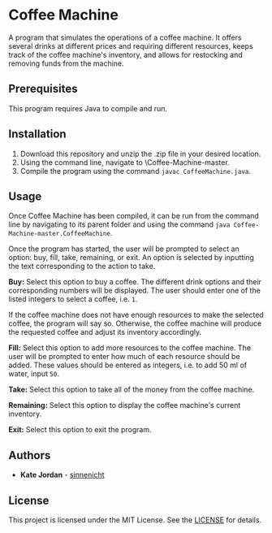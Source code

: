 Coffee Machine
==============

A program that simulates the operations of a coffee machine.
It offers several drinks at different prices and requiring different resources, keeps track of the coffee machine's inventory, and allows for restocking and removing funds from the machine.

Prerequisites
-------------

This program requires Java to compile and run.

Installation
------------

1. Download this repository and unzip the .zip file in your desired location.
2. Using the command line, navigate to \Coffee-Machine-master.
3. Compile the program using the command `javac CoffeeMachine.java`.

Usage
-----

Once Coffee Machine has been compiled, it can be run from the command line by navigating to its parent folder and using the command `java Coffee-Machine-master.CoffeeMachine`.

Once the program has started, the user will be prompted to select an option: buy, fill, take, remaining, or exit.
An option is selected by inputting the text corresponding to the action to take.

**Buy:**
Select this option to buy a coffee. The different drink options and their corresponding numbers will be displayed.
The user should enter one of the listed integers to select a coffee, i.e. `1`.

If the coffee machine does not have enough resources to make the selected coffee, the program will say so.
Otherwise, the coffee machine will produce the requested coffee and adjust its inventory accordingly.

**Fill:**
Select this option to add more resources to the coffee machine. The user will be prompted to enter how much of each resource should be added.
These values should be entered as integers, i.e. to add 50 ml of water, input `50`.

**Take:**
Select this option to take all of the money from the coffee machine.

**Remaining:**
Select this option to display the coffee machine's current inventory.

**Exit:**
Select this option to exit the program.

Authors
-------

* **Kate Jordan** - [sinnenicht](https://github.com/sinnenicht/)

License
-------

This project is licensed under the MIT License.
See the [LICENSE](https://github.com/sinnenicht/Coffee-Machine/blob/master/LICENSEhttps://github.com/sinnenicht/Coffee-Machine/blob/master/LICENSEhttps://github.com/sinnenicht/Coffee-Machine/blob/master/LICENSE) for details.
